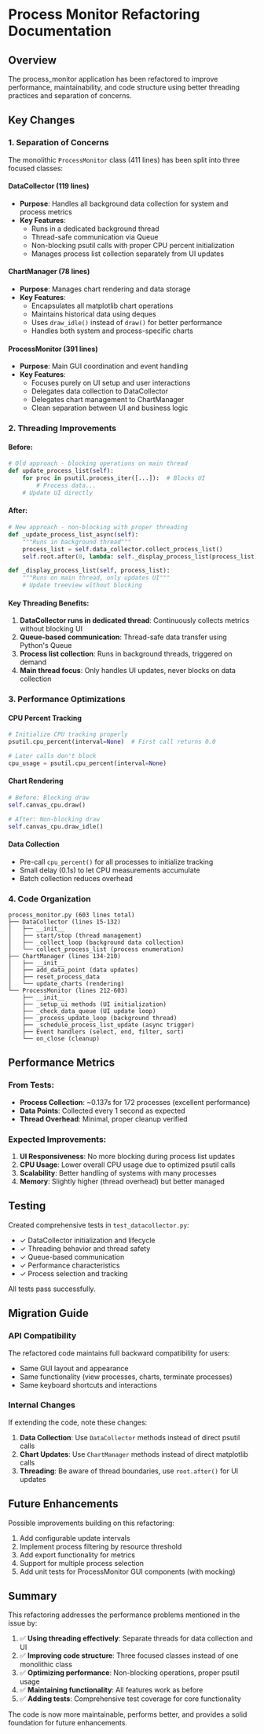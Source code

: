 # Process Monitor Refactoring Documentation

## Overview
The process_monitor application has been refactored to improve performance, maintainability, and code structure using better threading practices and separation of concerns.

## Key Changes

### 1. Separation of Concerns
The monolithic `ProcessMonitor` class (411 lines) has been split into three focused classes:

#### **DataCollector** (119 lines)
- **Purpose**: Handles all background data collection for system and process metrics
- **Key Features**:
  - Runs in a dedicated background thread
  - Thread-safe communication via Queue
  - Non-blocking psutil calls with proper CPU percent initialization
  - Manages process list collection separately from UI updates
  
#### **ChartManager** (78 lines)
- **Purpose**: Manages chart rendering and data storage
- **Key Features**:
  - Encapsulates all matplotlib chart operations
  - Maintains historical data using deques
  - Uses `draw_idle()` instead of `draw()` for better performance
  - Handles both system and process-specific charts

#### **ProcessMonitor** (391 lines)
- **Purpose**: Main GUI coordination and event handling
- **Key Features**:
  - Focuses purely on UI setup and user interactions
  - Delegates data collection to DataCollector
  - Delegates chart management to ChartManager
  - Clean separation between UI and business logic

### 2. Threading Improvements

#### Before:
```python
# Old approach - blocking operations on main thread
def update_process_list(self):
    for proc in psutil.process_iter([...]):  # Blocks UI
        # Process data...
    # Update UI directly
```

#### After:
```python
# New approach - non-blocking with proper threading
def _update_process_list_async(self):
    """Runs in background thread"""
    process_list = self.data_collector.collect_process_list()
    self.root.after(0, lambda: self._display_process_list(process_list))

def _display_process_list(self, process_list):
    """Runs on main thread, only updates UI"""
    # Update treeview without blocking
```

#### Key Threading Benefits:
1. **DataCollector runs in dedicated thread**: Continuously collects metrics without blocking UI
2. **Queue-based communication**: Thread-safe data transfer using Python's Queue
3. **Process list collection**: Runs in background threads, triggered on demand
4. **Main thread focus**: Only handles UI updates, never blocks on data collection

### 3. Performance Optimizations

#### CPU Percent Tracking
```python
# Initialize CPU tracking properly
psutil.cpu_percent(interval=None)  # First call returns 0.0

# Later calls don't block
cpu_usage = psutil.cpu_percent(interval=None)
```

#### Chart Rendering
```python
# Before: Blocking draw
self.canvas_cpu.draw()

# After: Non-blocking draw
self.canvas_cpu.draw_idle()
```

#### Data Collection
- Pre-call `cpu_percent()` for all processes to initialize tracking
- Small delay (0.1s) to let CPU measurements accumulate
- Batch collection reduces overhead

### 4. Code Organization

```
process_monitor.py (603 lines total)
├── DataCollector (lines 15-132)
│   ├── __init__
│   ├── start/stop (thread management)
│   ├── _collect_loop (background data collection)
│   └── collect_process_list (process enumeration)
├── ChartManager (lines 134-210)
│   ├── __init__
│   ├── add_data_point (data updates)
│   ├── reset_process_data
│   └── update_charts (rendering)
└── ProcessMonitor (lines 212-603)
    ├── __init__
    ├── _setup_ui methods (UI initialization)
    ├── _check_data_queue (UI update loop)
    ├── _process_update_loop (background thread)
    ├── _schedule_process_list_update (async trigger)
    ├── Event handlers (select, end, filter, sort)
    └── on_close (cleanup)
```

## Performance Metrics

### From Tests:
- **Process Collection**: ~0.137s for 172 processes (excellent performance)
- **Data Points**: Collected every 1 second as expected
- **Thread Overhead**: Minimal, proper cleanup verified

### Expected Improvements:
1. **UI Responsiveness**: No more blocking during process list updates
2. **CPU Usage**: Lower overall CPU usage due to optimized psutil calls
3. **Scalability**: Better handling of systems with many processes
4. **Memory**: Slightly higher (thread overhead) but better managed

## Testing

Created comprehensive tests in `test_datacollector.py`:
- ✓ DataCollector initialization and lifecycle
- ✓ Threading behavior and thread safety
- ✓ Queue-based communication
- ✓ Performance characteristics
- ✓ Process selection and tracking

All tests pass successfully.

## Migration Guide

### API Compatibility
The refactored code maintains full backward compatibility for users:
- Same GUI layout and appearance
- Same functionality (view processes, charts, terminate processes)
- Same keyboard shortcuts and interactions

### Internal Changes
If extending the code, note these changes:

1. **Data Collection**: Use `DataCollector` methods instead of direct psutil calls
2. **Chart Updates**: Use `ChartManager` methods instead of direct matplotlib calls
3. **Threading**: Be aware of thread boundaries, use `root.after()` for UI updates

## Future Enhancements

Possible improvements building on this refactoring:
1. Add configurable update intervals
2. Implement process filtering by resource threshold
3. Add export functionality for metrics
4. Support for multiple process selection
5. Add unit tests for ProcessMonitor GUI components (with mocking)

## Summary

This refactoring addresses the performance problems mentioned in the issue by:
1. ✅ **Using threading effectively**: Separate threads for data collection and UI
2. ✅ **Improving code structure**: Three focused classes instead of one monolithic class
3. ✅ **Optimizing performance**: Non-blocking operations, proper psutil usage
4. ✅ **Maintaining functionality**: All features work as before
5. ✅ **Adding tests**: Comprehensive test coverage for core functionality

The code is now more maintainable, performs better, and provides a solid foundation for future enhancements.

